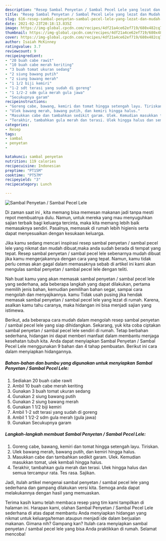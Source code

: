 ```yaml
---
description: "Resep Sambal Penyetan / Sambal Pecel Lele yang lezat dan Mudah Dibuat"
title: "Resep Sambal Penyetan / Sambal Pecel Lele yang lezat dan Mudah Dibuat"
slug: 616-resep-sambal-penyetan-sambal-pecel-lele-yang-lezat-dan-mudah-dibuat
date: 2021-02-23T20:18:13.835Z
image: https://img-global.cpcdn.com/recipes/4df21a4ce62ef719/680x482cq70/sambal-penyetan-sambal-pecel-lele-foto-resep-utama.jpg
thumbnail: https://img-global.cpcdn.com/recipes/4df21a4ce62ef719/680x482cq70/sambal-penyetan-sambal-pecel-lele-foto-resep-utama.jpg
cover: https://img-global.cpcdn.com/recipes/4df21a4ce62ef719/680x482cq70/sambal-penyetan-sambal-pecel-lele-foto-resep-utama.jpg
author: Isaiah McKinney
ratingvalue: 3.7
reviewcount: 9
recipeingredient:
- "20 buah cabe rawit"
- "10 buah cabe merah keriting"
- "3 buah tomat ukuran sedang"
- "2 siung bawang putih"
- "2 siung bawang merah"
- "1 1/2 biji kemiri"
- "1-2 sdt terasi yang sudah di goreng"
- "1 1/2-2 sdm gula merah gula jawa"
- "Secukupnya garam"
recipeinstructions:
- "Goreng cabe, bawang, kemiri dan tomat hingga setengah layu. Tiriskan."
- "Ulek bawang merah, bawang putih, dan kemiri hingga halus."
- "Masukkan cabe dan tambahkan sedikit garam. Ulek. Kemudian masukkan tomat, ulek kembali hingga halus."
- "Terakhir, tambahkan gula merah dan terasi. Ulek hingga halus dan semua tercampur rata. Tes rasa. Sajikan."
categories:
- Resep
tags:
- sambal
- penyetan
- 

katakunci: sambal penyetan  
nutrition: 119 calories
recipecuisine: Indonesian
preptime: "PT15M"
cooktime: "PT57M"
recipeyield: "3"
recipecategory: Lunch

---
```



![Sambal Penyetan / Sambal Pecel Lele](https://img-global.cpcdn.com/recipes/4df21a4ce62ef719/680x482cq70/sambal-penyetan-sambal-pecel-lele-foto-resep-utama.jpg)

Di zaman  saat ini , kita memang bisa memesan makanan jadi tanpa mesti repot membuatnya dulu. Namun, untuk mereka yang mau menyuguhkan sajian terbaik bagi keluarga tercinta, maka kita memang lebih baik memasaknya sendiri. Pasalnya, memasak di rumah lebih higienis serta dapat menyesuaikan dengan kesukaan keluarga.

Jika kamu sedang mencari inspirasi resep sambal penyetan / sambal pecel lele yang nikmat dan mudah dibuat,maka anda sudah berada di tempat yang tepat. Resep sambal penyetan / sambal pecel lele  sebenarnya mudah dibuat jika kamu mengerjakannya dengan cara yang tepat. Namun, kamu tidak perlu cemas akan gagal dalam memasaknya 
sebab di artikel ini kami akan mengulas sambal penyetan / sambal pecel lele dengan teliti.  



Nah buat kamu yang akan memasak sambal penyetan / sambal pecel lele yang sederhana, ada beberapa langkah yang dapat dilakukan, pertama memilih jenis bahan, kemudian pemilihan bahan segar, sampai cara mengolah dan menyajikannya. kamu Tidak usah pusing jika hendak memasak sambal penyetan / sambal pecel lele yang lezat di rumah. Karena, asalkan kamu  tahu caranya, maka hidangan ini bisa menjadi sajian yang istimewa.

Berikut, ada beberapa cara mudah dalam mengolah resep sambal penyetan / sambal pecel lele yang siap dihidangkan. Sekarang, yuk kita coba ciptakan sambal penyetan / sambal pecel lele sendiri di rumah. Tetap berbahan sederhana, hidangan ini dapat memberi manfaat dalam membantu menjaga kesehatan tubuh kita. Anda dapat menyiapkan Sambal Penyetan / Sambal Pecel Lele menggunakan 9 bahan dan 4 tahap pembuatan. Berikut ini cara dalam menyiapkan hidangannya.

<!--inarticleads1-->

##### Bahan-bahan dan bumbu yang digunakan untuk menyiapkan Sambal Penyetan / Sambal Pecel Lele:

1. Sediakan 20 buah cabe rawit
1. Ambil 10 buah cabe merah keriting
1. Gunakan 3 buah tomat ukuran sedang
1. Gunakan 2 siung bawang putih
1. Gunakan 2 siung bawang merah
1. Gunakan 1 1/2 biji kemiri
1. Ambil 1-2 sdt terasi yang sudah di goreng
1. Ambil 1 1/2-2 sdm gula merah (gula jawa)
1. Gunakan Secukupnya garam




<!--inarticleads2-->

##### Langkah-langkah membuat Sambal Penyetan / Sambal Pecel Lele:

1. Goreng cabe, bawang, kemiri dan tomat hingga setengah layu. Tiriskan.
1. Ulek bawang merah, bawang putih, dan kemiri hingga halus.
1. Masukkan cabe dan tambahkan sedikit garam. Ulek. Kemudian masukkan tomat, ulek kembali hingga halus.
1. Terakhir, tambahkan gula merah dan terasi. Ulek hingga halus dan semua tercampur rata. Tes rasa. Sajikan.




Jadi, itulah artikel mengenai  sambal penyetan / sambal pecel lele  yang sederhana dan gampang dilakukan versi kita. Semoga anda dapat melakukannya dengan hasil yang memuaskan. 

Terima kasih kamu telah membaca resep yang tim kami tampilkan di halaman ini. Harapan kami, olahan  Sambal Penyetan / Sambal Pecel Lele sederhana di atas dapat membantu Anda menyiapkan hidangan yang nikmat untuk keluarga/teman ataupun menjadi ide dalam berjualan makanan. Gimana nih? Gampang kan? Itulah cara menyiapkan sambal penyetan / sambal pecel lele yang bisa Anda praktikkan di rumah. Selamat mencoba!


